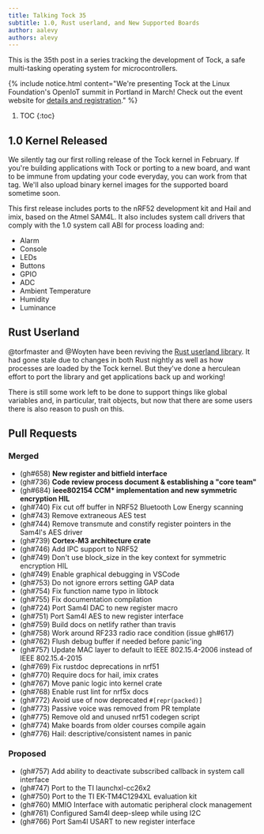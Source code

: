 ```yaml
---
title: Talking Tock 35
subtitle: 1.0, Rust userland, and New Supported Boards
author: aalevy
authors: alevy
---
```


This is the 35th post in a series tracking the development of Tock, a safe
multi-tasking operating system for microcontrollers.

{% include notice.html content="We're presenting Tock at the Linux Foundation's
OpenIoT summit in Portland in March! Check out the event website for [details
and
registration](https://events.linuxfoundation.org/events/elc-openiot-north-america-2018/program/schedule/)."
%}

1. TOC
{:toc}

## 1.0 Kernel Released

We silently tag our first rolling release of the Tock kernel in February. If
you're building applications with Tock or porting to a new board, and want to be
immune from updating your code everyday, you can work from that tag. We'll also
upload binary kernel images for the supported board sometime soon.

This first release includes ports to the nRF52 development kit and Hail and
imix, based on the Atmel SAM4L. It also includes system call drivers that comply
with the 1.0 system call ABI for process loading and:

 * Alarm
 * Console
 * LEDs
 * Buttons
 * GPIO
 * ADC
 * Ambient Temperature
 * Humidity
 * Luminance

## Rust Userland

@torfmaster and @Woyten have been reviving the [Rust userland
library](https://github.com/tock/libtock-rs). It had gone stale due to changes
in both Rust nightly as well as how processes are loaded by the Tock kernel. But
they've done a herculean effort to port the library and get applications back up
and working!

There is still some work left to be done to support things like global variables
and, in particular, trait objects, but now that there are some users there is
also reason to push on this.

## Pull Requests

### Merged

  * (gh#658) **New register and bitfield interface**
  * (gh#736) **Code review process document & establishing a "core team"**
  * (gh#684) **ieee802154 CCM\* implementation and new symmetric encryption HIL**
  * (gh#740) Fix cut off buffer in NRF52 Bluetooth Low Energy scanning
  * (gh#743) Remove extraneous AES test
  * (gh#744) Remove transmute and constify register pointers in the Sam4l's AES driver
  * (gh#739) **Cortex-M3 architecture crate**
  * (gh#746) Add IPC support to NRF52
  * (gh#749) Don't use block\_size in the key context for symmetric encryption HIL
  * (gh#749) Enable graphical debugging in VSCode
  * (gh#753) Do not ignore errors setting GAP data
  * (gh#754) Fix function name typo in libtock
  * (gh#755) Fix documentation compilation
  * (gh#724) Port Sam4l DAC to new register macro
  * (gh#751) Port Sam4l AES to new register interface
  * (gh#759) Build docs on netlify rather than travis
  * (gh#758) Work around RF233 radio race condition (issue gh#617)
  * (gh#762) Flush debug buffer if needed before panic'ing
  * (gh#757) Update MAC layer to default to IEEE 802.15.4-2006 instead of IEEE 802.15.4-2015
  * (gh#769) Fix rustdoc deprecations in nrf51
  * (gh#770) Require docs for hail, imix crates
  * (gh#767) Move panic logic into kernel crate
  * (gh#768) Enable rust lint for nrf5x docs
  * (gh#772) Avoid use of now deprecated `#[repr(packed)]`
  * (gh#773) Passive voice was removed from PR template
  * (gh#775) Remove old and unused nrf51 codegen script
  * (gh#774) Make boards from older courses compile again
  * (gh#776) Hail: descriptive/consistent names in panic

### Proposed

  * (gh#757) Add ability to deactivate subscribed callback in system call interface
  * (gh#747) Port to the TI launchxl-cc26x2
  * (gh#750) Port to the TI EK-TM4C1294XL evaluation kit
  * (gh#760) MMIO Interface with automatic peripheral clock management
  * (gh#761) Configured Sam4l deep-sleep while using I2C
  * (gh#766) Port Sam4l USART to new register interface


